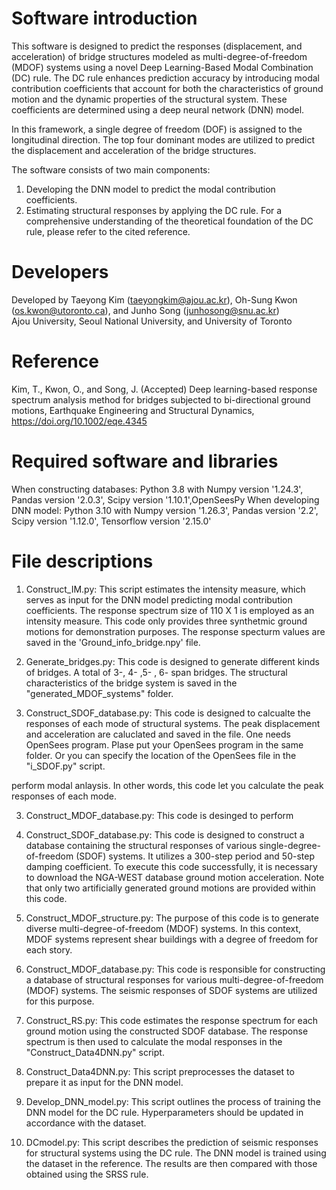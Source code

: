 # Software introduction
This software is designed to predict the responses (displacement, and acceleration) of bridge structures modeled as 
multi-degree-of-freedom (MDOF) systems using a novel Deep Learning-Based Modal Combination (DC) rule. 
The DC rule enhances prediction accuracy by introducing modal contribution coefficients that account for both 
the characteristics of ground motion and the dynamic properties of the structural system. These coefficients are 
determined using a deep neural network (DNN) model.

In this framework, a single degree of freedom (DOF) is assigned to the longitudinal direction. 
The top four dominant modes are utilized to predict the displacement and acceleration of the bridge structures.

The software consists of two main components:
1. Developing the DNN model to predict the modal contribution coefficients.
2. Estimating structural responses by applying the DC rule.
For a comprehensive understanding of the theoretical foundation of the DC rule, please refer to the cited reference.

# Developers
Developed by Taeyong Kim (taeyongkim@ajou.ac.kr), Oh-Sung Kwon (os.kwon@utoronto.ca), and Junho Song (junhosong@snu.ac.kr)\
Ajou University, Seoul National University, and University of Toronto

# Reference
Kim, T., Kwon, O., and Song, J. (Accepted) Deep learning-based response spectrum analysis method for bridges 
subjected to bi-directional ground motions, Earthquake Engineering and Structural Dynamics, https://doi.org/10.1002/eqe.4345

# Required software and libraries
When constructing databases: Python 3.8 with Numpy version '1.24.3', Pandas version '2.0.3', Scipy version '1.10.1',OpenSeesPy
When developing DNN model: Python 3.10 with Numpy version '1.26.3', Pandas version '2.2', Scipy version '1.12.0', Tensorflow version '2.15.0'

# File descriptions
1. Construct_IM.py: This script estimates the intensity measure, which serves as input for the DNN model 
predicting modal contribution coefficients. The response spectrum size of 110 X 1 is employed as an intensity measure.
This code only provides three synthetmic ground motions for demonstration purposes. The response specturm values are saved in the
'Ground_info_bridge.npy' file.

2. Generate_bridges.py: This code is designed to generate different kinds of bridges. A total of 3-, 4- ,5- , 6- span bridges.
The structural characteristics of the bridge system is saved in the "generated_MDOF_systems" folder.

3. Construct_SDOF_database.py: This code is designed to calcualte the responses of each mode of structural systems.
The peak displacement and acceleration are caluclated and saved in the file. One needs OpenSees program. Plase put your OpenSees program 
in the same folder. Or you can specify the location of the OpenSees file in the "i_SDOF.py" script.

perform modal anlaysis. In other words, this code let you calculate the
peak responses of each mode. 

3. Construct_MDOF_database.py: This code is desinged to perform 



1. Construct_SDOF_database.py: This code is designed to construct a database containing the structural responses of various single-degree-of-freedom (SDOF) systems. 
It utilizes a 300-step period and 50-step damping coefficient. To execute this code successfully, 
it is necessary to download the NGA-WEST database ground motion acceleration. 
Note that only two artificially generated ground motions are provided within this code.

2. Construct_MDOF_structure.py: The purpose of this code is to generate diverse multi-degree-of-freedom (MDOF) systems. In this context, MDOF systems represent shear buildings with a degree of freedom for each story.

3. Construct_MDOF_database.py: This code is responsible for constructing a database of structural responses for various multi-degree-of-freedom (MDOF) systems. The seismic responses of SDOF systems are utilized for this purpose.

4. Construct_RS.py: This code estimates the response spectrum for each ground motion using the constructed SDOF database. The response spectrum is then used to calculate the modal responses in the "Construct_Data4DNN.py" script.


6. Construct_Data4DNN.py: This script preprocesses the dataset to prepare it as input for the DNN model.

7. Develop_DNN_model.py: This script outlines the process of training the DNN model for the DC rule. Hyperparameters should be updated in accordance with the dataset.

8. DCmodel.py: This script describes the prediction of seismic responses for structural systems using the DC rule. The DNN model is trained using the dataset in the reference. The results are then compared with those obtained using the SRSS rule.